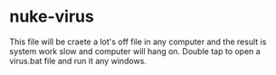 # nuke-virus
This file will be craete a lot's off file in any computer and the result is system work slow and computer will hang on.
Double  tap to open a virus.bat file and run it any windows.
